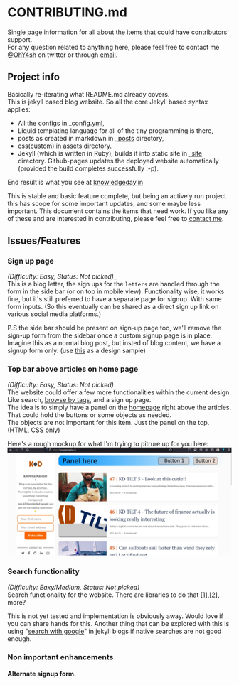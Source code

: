 # CONTRIBUTING.md
Single page information for all about the items that could have contributors' support.  
For any question related to anything here, please feel free to contact me [@OhY4sh](https://twitter.com/ohy4sh) on twitter or through [email](mailto:ohyash@hotmail.com).  

## Project info
Basically re-iterating what README.md already covers.  
This is jekyll based blog website. So all the core Jekyll based syntax applies: 
- All the configs in [_config.yml](_config.yml), 
- Liquid templating language for all of the tiny programming is there, 
- posts as created in markdown in [_posts](/_posts_) directory, 
- css(custom) in [assets](/assets) directory.  
- Jekyll (which is written in Ruby), builds it into static site in [_site](_site_) directory. Github-pages updates the deployed website automatically (provided the build completes successfully :-p).  

End result is what you see at [knowledgeday.in](https://knowledgeday.in)  
  
  
This is stable and basic feature complete, but being an actively run project this has scope for some important updates, and some maybe less important. This document contains the items that need work. If you like any of these and are interested in contributing, please feel free to [contact me](mailto:ohyash@hotmail.com).   

## Issues/Features

### Sign up page
_(Difficulty: Easy, Status: Not picked)__  
This is a blog letter, the sign ups for the `letters` are handled through the form in the side bar (or on top in mobile view). Functionality wise, it works fine, but it's still preferred to have a separate page for signup. With same form inputs. (So this eventually can be shared as a direct sign up link on various social media platforms.)  

P.S the side bar should be present on sign-up page too, we'll remove the sign-up form from the sidebar once a custom signup page is in place. Imagine this as a normal blog post, but insted of blog content, we have a signup form only. (use [this](https://perspectiveix.substack.com/) as a design sample)  

### Top bar above articles on home page
_(Difficulty: Easy, Status: Not picked)_  
The website could offer a few more functionalities within the current design. Like search, [browse by tags](https://knowledgeday.in/tags/), and a sign up page.  
The idea is to simply have a panel on the [homepage]() right above the articles. That could hold the buttons or some objects as needed.   
The objects are not important for this item. Just the panel on the top. (HTML, CSS only)  

Here's a rough mockup for what I'm trying to pitrure up for you here:
![KD Home panel mockup](assets/img/kd_home_panel_design.jpg)  

### Search functionality
_(Difficulty: Eaxy/Medium, Status: Not picked)_  
Search functionality for the website. There are libraries to do that [[1](https://github.com/christian-fei/Simple-Jekyll-Search)],[[2](https://www.alaycock.co.uk/2016/02/setting-up-lunr-js-in-jekyll)], more?  

This is not yet tested and implementation is obviously away. Would love if you can share hands for this. Another thing that can be explored with this is using "[search with google](https://talk.jekyllrb.com/t/how-to-add-a-search-bar/606/3)" in jekyll blogs if native searches are not good enough.  

### Non important enhancements

#### Alternate signup form.

